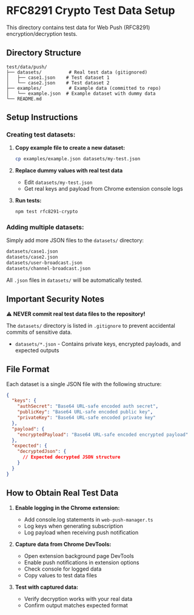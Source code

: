 # RFC8291 Crypto Test Data Setup

This directory contains test data for Web Push (RFC8291) encryption/decryption tests.

## Directory Structure

```
test/data/push/
├── datasets/          # Real test data (gitignored)
│   ├── case1.json    # Test dataset 1
│   └── case2.json    # Test dataset 2
├── examples/          # Example data (committed to repo)
│   └── example.json  # Example dataset with dummy data
└── README.md
```

## Setup Instructions

### Creating test datasets:

1. **Copy example file to create a new dataset:**
   ```bash
   cp examples/example.json datasets/my-test.json
   ```

2. **Replace dummy values with real test data**
   - Edit `datasets/my-test.json`
   - Get real keys and payload from Chrome extension console logs

3. **Run tests:**
   ```bash
   npm test rfc8291-crypto
   ```

### Adding multiple datasets:

Simply add more JSON files to the `datasets/` directory:
```bash
datasets/case1.json
datasets/case2.json
datasets/user-broadcast.json
datasets/channel-broadcast.json
```

All `.json` files in `datasets/` will be automatically tested.

## Important Security Notes

⚠️ **NEVER commit real test data files to the repository!**

The `datasets/` directory is listed in `.gitignore` to prevent accidental commits of sensitive data.

- `datasets/*.json` - Contains private keys, encrypted payloads, and expected outputs

## File Format

Each dataset is a single JSON file with the following structure:

```json
{
  "keys": {
    "authSecret": "Base64 URL-safe encoded auth secret",
    "publicKey": "Base64 URL-safe encoded public key",
    "privateKey": "Base64 URL-safe encoded private key"
  },
  "payload": {
    "encryptedPayload": "Base64 URL-safe encoded encrypted payload"
  },
  "expected": {
    "decryptedJson": {
      // Expected decrypted JSON structure
    }
  }
}
```

## How to Obtain Real Test Data

1. **Enable logging in the Chrome extension:**
   - Add console.log statements in `web-push-manager.ts`
   - Log keys when generating subscription
   - Log payload when receiving push notification

2. **Capture data from Chrome DevTools:**
   - Open extension background page DevTools
   - Enable push notifications in extension options
   - Check console for logged data
   - Copy values to test data files

3. **Test with captured data:**
   - Verify decryption works with your real data
   - Confirm output matches expected format
